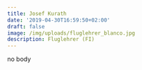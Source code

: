 ```yaml
---
title: Josef Kurath
date: '2019-04-30T16:59:50+02:00'
draft: false
image: /img/uploads/fluglehrer_blanco.jpg
description: Fluglehrer (FI)
---
```

no body
